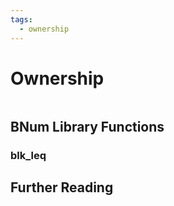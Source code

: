 ```yaml
---
tags:
  - ownership
---
```


# Ownership

```ocaml

```

## BNum Library Functions

### blk_leq

## Further Reading

